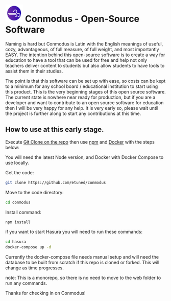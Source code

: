 # <img src="https://raw.githubusercontent.com/etuned/conmodus/main/web/public/conmodus-logo.svg" alt="Logo" width="55" height="55" /> Conmodus - Open-Source Software

Naming is hard but Conmodus is Latin with the English meanings of useful, cozy, advantageous, of full measure, of full weight, and most importantly EASY. The intention behind this open-source software is to create a way for education to have a tool that can be used for free and help not only teachers deliver content to students but also allow students to have tools to assist them in their studies.

The point is that this software can be set up with ease, so costs can be kept to a minimum for any school board / educational institution to start using this product. This is the very beginning stages of this open source software. The current state is nowhere near ready for production, but if you are a developer and want to contribute to an open source software for education then I will be very happy for any help. It is very early so, please wait until the project is further along to start any contributions at this time. 

## How to use at this early stage.

Execute [Git Clone on the repo](https://github.com/etuned/conmodus) then use [npm](https://docs.npmjs.com/) and [Docker](https://www.docker.com/) with the steps below:

You will need the latest Node version, and Docker with Docker Compose to use locally.

Get the code:
```bash
git clone https://github.com/etuned/conmodus
```

Move to the code directory:
```bash
cd conmodus
```

Install command:
```bash
npm install
```

if you want to start Hasura you will need to run these commands:
```bash
cd hasura
docker-compose up -d
```

Currently the docker-compose file needs manual setup and will need the database to be built from scratch if this repo is cloned or forked. This will change as time progresses.

note: This is a monorepo, so there is no need to move to the web folder to run any commands.

Thanks for checking in on Conmodus!
